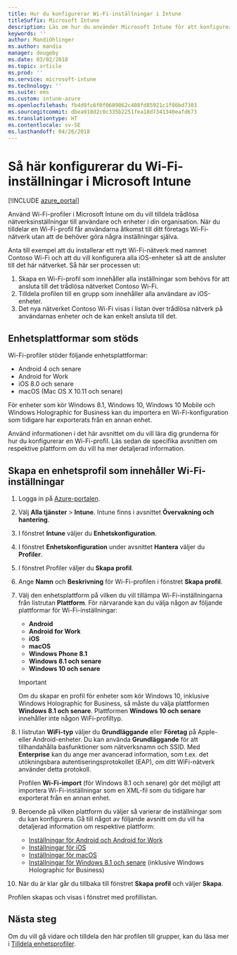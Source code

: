 ```yaml
---
title: Hur du konfigurerar Wi-Fi-inställningar i Intune
titleSuffix: Microsoft Intune
description: Läs om hur du använder Microsoft Intune för att konfigurera WiFi-anslutningar på enheter som du hanterar.
keywords: ''
author: MandiOhlinger
ms.author: mandia
manager: dougeby
ms.date: 03/02/2018
ms.topic: article
ms.prod: ''
ms.service: microsoft-intune
ms.technology: ''
ms.suite: ems
ms.custom: intune-azure
ms.openlocfilehash: fb4d9fc6f0f0609062c408fd85921c1f86bd7303
ms.sourcegitcommit: dbea918d2c0c335b2251fea18d7341340eafd673
ms.translationtype: HT
ms.contentlocale: sv-SE
ms.lasthandoff: 04/26/2018
---
```

# <a name="how-to-configure-wi-fi-settings-in-microsoft-intune"></a>Så här konfigurerar du Wi-Fi-inställningar i Microsoft Intune

[!INCLUDE [azure_portal](./includes/azure_portal.md)]

Använd Wi-Fi-profiler i Microsoft Intune om du vill tilldela trådlösa nätverksinställningar till användare och enheter i din organisation. När du tilldelar en Wi-Fi-profil får användarna åtkomst till ditt företags Wi-Fi-nätverk utan att de behöver göra några inställningar själva.

Anta till exempel att du installerar ett nytt Wi-Fi-nätverk med namnet Contoso Wi-Fi och att du vill konfigurera alla iOS-enheter så att de ansluter till det här nätverket. Så här ser processen ut:

1. Skapa en Wi-Fi-profil som innehåller alla inställningar som behövs för att ansluta till det trådlösa nätverket Contoso Wi-Fi.
2. Tilldela profilen till en grupp som innehåller alla användare av iOS-enheter.
3. Det nya nätverket Contoso Wi-Fi visas i listan över trådlösa nätverk på användarnas enheter och de kan enkelt ansluta till det.

## <a name="supported-device-platforms"></a>Enhetsplattformar som stöds

Wi-Fi-profiler stöder följande enhetsplattformar:

- Android 4 och senare
- Android for Work
- iOS 8.0 och senare
- macOS (Mac OS X 10.11 och senare)

För enheter som kör Windows 8.1, Windows 10, Windows 10 Mobile och Windows Holographic for Business kan du importera en Wi-Fi-konfiguration som tidigare har exporterats från en annan enhet.

Använd informationen i det här avsnittet om du vill lära dig grunderna för hur du konfigurerar en Wi-Fi-profil. Läs sedan de specifika avsnitten om respektive plattform om du vill ha mer detaljerad information.

## <a name="create-a-device-profile-containing-wi-fi-settings"></a>Skapa en enhetsprofil som innehåller Wi-Fi-inställningar

1. Logga in på [Azure-portalen](https://portal.azure.com).
2. Välj **Alla tjänster** > **Intune**. Intune finns i avsnittet **Övervakning och hantering**.
3. I fönstret **Intune** väljer du **Enhetskonfiguration**.
2. I fönstret **Enhetskonfiguration** under avsnittet **Hantera** väljer du **Profiler**.
3. I fönstret Profiler väljer du **Skapa profil**.
4. Ange **Namn** och **Beskrivning** för Wi-Fi-profilen i fönstret **Skapa profil**.
5. Välj den enhetsplattform på vilken du vill tillämpa Wi-Fi-inställningarna från listrutan **Plattform**. För närvarande kan du välja någon av följande plattformar för Wi-Fi-inställningar:
    - **Android**
    - **Android for Work**
    - **iOS**
    - **macOS**
    - **Windows Phone 8.1**
    - **Windows 8.1 och senare**
    - **Windows 10 och senare**

   > [!IMPORTANT]
   > Om du skapar en profil för enheter som kör Windows 10, inklusive Windows Holographic for Business, så måste du välja plattformen **Windows 8.1 och senare**. Plattformen **Windows 10 och senare** innehåller inte någon WiFi-profiltyp. 

6. I listrutan **WiFi-typ** väljer du **Grundläggande** eller **Företag** på Apple- eller Android-enheter. Du kan använda **Grundläggande** för att tillhandahålla basfunktioner som nätverksnamn och SSID. Med **Enterprise** kan du ange mer avancerad information, som t.ex. det utökningsbara autentiseringsprotokollet (EAP), om ditt WiFi-nätverk använder detta protokoll. 

   Profilen **Wi-Fi-import** (för Windows 8.1 och senare) gör det möjligt att importera Wi-Fi-inställningar som en XML-fil som du tidigare har exporterat från en annan enhet.
1. Beroende på vilken plattform du väljer så varierar de inställningar som du kan konfigurera. Gå till något av följande avsnitt om du vill ha detaljerad information om respektive plattform:
    - [Inställningar för Android och Android for Work](wi-fi-settings-android.md)
    - [Inställningar för iOS](wi-fi-settings-ios.md)
    - [Inställningar för macOS](wi-fi-settings-macos.md)
    - [Inställningar för Windows 8.1 och senare](wi-fi-settings-import-windows-8-1.md) (inklusive Windows Holographic for Business)
1. När du är klar går du tillbaka till fönstret **Skapa profil** och väljer **Skapa**.

Profilen skapas och visas i fönstret med profillistan.

## <a name="next-steps"></a>Nästa steg

Om du vill gå vidare och tilldela den här profilen till grupper, kan du läsa mer i [Tilldela enhetsprofiler](device-profile-assign.md).
